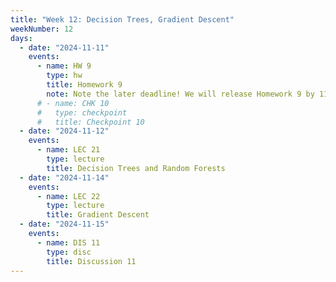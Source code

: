 ```yaml
---
title: "Week 12: Decision Trees, Gradient Descent"
weekNumber: 12
days:
  - date: "2024-11-11"
    events:
      - name: HW 9
        type: hw
        title: Homework 9
        note: Note the later deadline! We will release Homework 9 by 11/4 at the latest.
      # - name: CHK 10
      #   type: checkpoint
      #   title: Checkpoint 10
  - date: "2024-11-12"
    events:
      - name: LEC 21
        type: lecture
        title: Decision Trees and Random Forests
  - date: "2024-11-14"
    events:
      - name: LEC 22
        type: lecture
        title: Gradient Descent
  - date: "2024-11-15"
    events:
      - name: DIS 11
        type: disc
        title: Discussion 11
---
```

